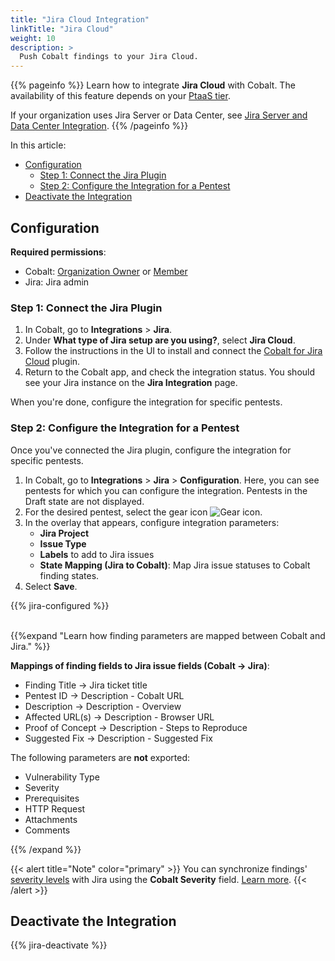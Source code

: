 ```yaml
---
title: "Jira Cloud Integration"
linkTitle: "Jira Cloud"
weight: 10
description: >
  Push Cobalt findings to your Jira Cloud.
---
```


{{% pageinfo %}}
Learn how to integrate **Jira Cloud** with Cobalt. The availability of this feature depends on your [PtaaS tier](/platform-deep-dive/credits/ptaas-tiers/).

If your organization uses Jira Server or Data Center, see [Jira Server and Data Center Integration](/integrations/jira/jira-server-dc/).
{{% /pageinfo %}}

In this article:

- [Configuration](#configuration)
    - [Step 1: Connect the Jira Plugin](#step-1-connect-the-jira-plugin)
    - [Step 2: Configure the Integration for a Pentest](#step-2-configure-the-integration-for-a-pentest)
- [Deactivate the Integration](#deactivate-the-integration)

## Configuration

**Required permissions**:

- Cobalt: [Organization Owner](/getting-started/glossary/#organization-owner) or [Member](/getting-started/glossary/#organization-member)
- Jira: Jira admin

### Step 1: Connect the Jira Plugin

1. In Cobalt, go to **Integrations** > **Jira**.
1. Under **What type of Jira setup are you using?**, select **Jira Cloud**.
1. Follow the instructions in the UI to install and connect the [Cobalt for Jira Cloud](https://marketplace.atlassian.com/apps/1222623/cobalt-for-jira-cloud?hosting=cloud&tab=overview) plugin.
1. Return to the Cobalt app, and check the integration status. You should see your Jira instance on the **Jira Integration** page.

When you're done, configure the integration for specific pentests.

### Step 2: Configure the Integration for a Pentest

Once you've connected the Jira plugin, configure the integration for specific pentests.

1. In Cobalt, go to **Integrations** > **Jira** > **Configuration**. Here, you can see pentests for which you can configure the integration. Pentests in the Draft state are not displayed.
1. For the desired pentest, select the gear icon ![Gear icon](/icons/Gear.png "Gear icon").
1. In the overlay that appears, configure integration parameters:
    - **Jira Project**
    - **Issue Type**
    - **Labels** to add to Jira issues
    - **State Mapping (Jira to Cobalt)**: Map Jira issue statuses to Cobalt finding states.
1. Select **Save**.

{{% jira-configured %}}

<br>
{{%expand "Learn how finding parameters are mapped between Cobalt and Jira." %}}

**Mappings of finding fields to Jira issue fields (Cobalt → Jira)**:

- Finding Title → Jira ticket title
- Pentest ID → Description - Cobalt URL
- Description → Description - Overview
- Affected URL(s) → Description - Browser URL
- Proof of Concept → Description - Steps to Reproduce
- Suggested Fix → Description - Suggested Fix

The following parameters are **not** exported:

- Vulnerability Type
- Severity
- Prerequisites
- HTTP Request
- Attachments
- Comments

{{% /expand %}}

{{< alert title="Note" color="primary" >}}
You can synchronize findings' [severity levels](/platform-deep-dive/pentests/findings/severity-levels/) with Jira using the **Cobalt Severity** field. [Learn more](/integrations/jira/synchronize-severity-levels/).
{{< /alert >}}

## Deactivate the Integration

{{% jira-deactivate %}}
